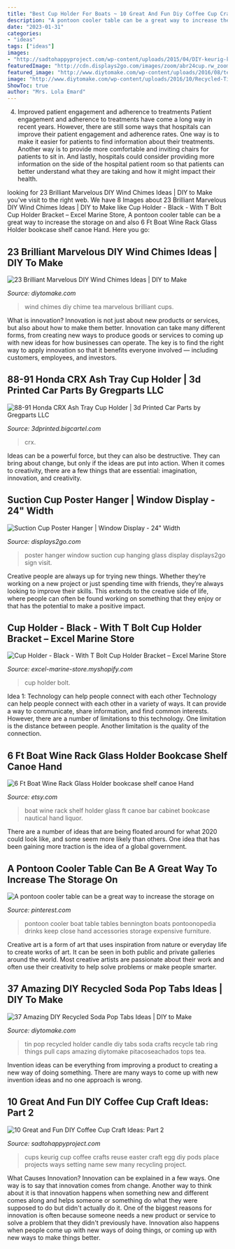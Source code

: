 ```yaml
---
title: "Best Cup Holder For Boats ~ 10 Great And Fun Diy Coffee Cup Craft Ideas: Part 2"
description: "A pontoon cooler table can be a great way to increase the storage on"
date: "2023-01-31"
categories:
- "ideas"
tags: ["ideas"]
images:
- "http://sadtohappyproject.com/wp-content/uploads/2015/04/DIY-keurig-k-cups-crafts-to-make-reuse-recycle-upcycle-art-and-craft12.jpg"
featuredImage: "http://cdn.displays2go.com/images/zoom/abr24cup.rw_zoom.jpg"
featured_image: "http://www.diytomake.com/wp-content/uploads/2016/08/tea-cups-wind-chime.jpg"
image: "http://www.diytomake.com/wp-content/uploads/2016/10/Recycled-Tin-Can-Top-Candle-Holder.jpg"
ShowToc: true
author: "Mrs. Lola Emard"
---
```



4) Improved patient engagement and adherence to treatments
Patient engagement and adherence to treatments have come a long way in recent years. However, there are still some ways that hospitals can improve their patient engagement and adherence rates. One way is to make it easier for patients to find information about their treatments. Another way is to provide more comfortable and inviting chairs for patients to sit in. And lastly, hospitals could consider providing more information on the side of the hospital patient room so that patients can better understand what they are taking and how it might impact their health.

	

		
looking for 23 Brilliant Marvelous DIY Wind Chimes Ideas | DIY to Make you've visit to the right web. We have 8 Images about 23 Brilliant Marvelous DIY Wind Chimes Ideas | DIY to Make like Cup Holder - Black - With T Bolt Cup Holder Bracket – Excel Marine Store, A pontoon cooler table can be a great way to increase the storage on and also 6 Ft Boat Wine Rack Glass Holder bookcase shelf canoe Hand. Here you go:
		
    
## 23 Brilliant Marvelous DIY Wind Chimes Ideas | DIY To Make

<img loading=lazy src="http://www.diytomake.com/wp-content/uploads/2016/08/tea-cups-wind-chime.jpg" onerror="this.onerror=null;this.src='https://tse2.mm.bing.net/th?id=OIP.cFTdFuZe7hG_RYRYrAELPgHaJN&amp;pid=15.1';" alt="23 Brilliant Marvelous DIY Wind Chimes Ideas | DIY to Make">

_Source: diytomake.com_

>wind chimes diy chime tea marvelous brilliant cups. 

	

What is innovation?
Innovation is not just about new products or services, but also about how to make them better. Innovation can take many different forms, from creating new ways to produce goods or services to coming up with new ideas for how businesses can operate. The key is to find the right way to apply innovation so that it benefits everyone involved ― including customers, employees, and investors.

    
## 88-91 Honda CRX Ash Tray Cup Holder | 3d Printed Car Parts By Gregparts LLC

<img loading=lazy src="https://assets.bigcartel.com/product_images/232840748/2019-02-24_13.16.22.jpg?auto=format&amp;fit=max&amp;h=1000&amp;w=1000" onerror="this.onerror=null;this.src='https://tse1.mm.bing.net/th?id=OIP.2Lh60OFVFh2x8wG3qO_ZAAHaE8&amp;pid=15.1';" alt="88-91 Honda CRX Ash Tray Cup Holder | 3d Printed Car Parts by Gregparts LLC">

_Source: 3dprinted.bigcartel.com_

>crx. 

	

Ideas can be a powerful force, but they can also be destructive. They can bring about change, but only if the ideas are put into action. When it comes to creativity, there are a few things that are essential: imagination, innovation, and creativity.

    
## Suction Cup Poster Hanger | Window Display - 24&quot; Width

<img loading=lazy src="http://cdn.displays2go.com/images/zoom/abr24cup.rw_zoom.jpg" onerror="this.onerror=null;this.src='https://tse3.mm.bing.net/th?id=OIP.ybO_lZeIGIdKzAz0dfFPlwHaMM&amp;pid=15.1';" alt="Suction Cup Poster Hanger | Window Display - 24&quot; Width">

_Source: displays2go.com_

>poster hanger window suction cup hanging glass display displays2go sign visit. 

	

Creative people are always up for trying new things. Whether they’re working on a new project or just spending time with friends, they’re always looking to improve their skills. This extends to the creative side of life, where people can often be found working on something that they enjoy or that has the potential to make a positive impact.

    
## Cup Holder - Black - With T Bolt Cup Holder Bracket – Excel Marine Store

<img loading=lazy src="https://cdn.shopify.com/s/files/1/2048/3537/products/Cup-Holder-3_1200x1200.jpg?v=1559146280" onerror="this.onerror=null;this.src='https://tse2.mm.bing.net/th?id=OIP.gij7w_jOCrY9je87Ybd7SQHaHa&amp;pid=15.1';" alt="Cup Holder - Black - With T Bolt Cup Holder Bracket – Excel Marine Store">

_Source: excel-marine-store.myshopify.com_

>cup holder bolt. 

	

Idea 1: Technology can help people connect with each other
Technology can help people connect with each other in a variety of ways. It can provide a way to communicate, share information, and find common interests. However, there are a number of limitations to this technology. One limitation is the distance between people. Another limitation is the quality of the connection.

    
## 6 Ft Boat Wine Rack Glass Holder Bookcase Shelf Canoe Hand

<img loading=lazy src="https://img0.etsystatic.com/000/0/5466621/il_fullxfull.134214742.jpg" onerror="this.onerror=null;this.src='https://tse4.mm.bing.net/th?id=OIP.zeVkdfW-RpDlF6LRUskqGgHaLM&amp;pid=15.1';" alt="6 Ft Boat Wine Rack Glass Holder bookcase shelf canoe Hand">

_Source: etsy.com_

>boat wine rack shelf holder glass ft canoe bar cabinet bookcase nautical hand liquor. 

	

There are a number of ideas that are being floated around for what 2020 could look like, and some seem more likely than others. One idea that has been gaining more traction is the idea of a global government.

    
## A Pontoon Cooler Table Can Be A Great Way To Increase The Storage On

<img loading=lazy src="https://i.pinimg.com/736x/d0/c4/61/d0c46166d9e3132ec278cf8e07e58871.jpg" onerror="this.onerror=null;this.src='https://tse4.mm.bing.net/th?id=OIP.vhelBumIzmSnnf7269F03AHaFY&amp;pid=15.1';" alt="A pontoon cooler table can be a great way to increase the storage on">

_Source: pinterest.com_

>pontoon cooler boat table tables bennington boats pontoonopedia drinks keep close hand accessories storage expensive furniture. 

	

Creative art is a form of art that uses inspiration from nature or everyday life to create works of art. It can be seen in both public and private galleries around the world. Most creative artists are passionate about their work and often use their creativity to help solve problems or make people smarter.

    
## 37 Amazing DIY Recycled Soda Pop Tabs Ideas | DIY To Make

<img loading=lazy src="http://www.diytomake.com/wp-content/uploads/2016/10/Recycled-Tin-Can-Top-Candle-Holder.jpg" onerror="this.onerror=null;this.src='https://tse4.mm.bing.net/th?id=OIP.sN4aUWslNDwu4fQ7gSMmEgHaHa&amp;pid=15.1';" alt="37 Amazing DIY Recycled Soda Pop Tabs Ideas | DIY to Make">

_Source: diytomake.com_

>tin pop recycled holder candle diy tabs soda crafts recycle tab ring things pull caps amazing diytomake pitacoseachados tops tea. 

	

Invention ideas can be everything from improving a product to creating a new way of doing something. There are many ways to come up with new invention ideas and no one approach is wrong.

    
## 10 Great And Fun DIY Coffee Cup Craft Ideas: Part 2

<img loading=lazy src="http://sadtohappyproject.com/wp-content/uploads/2015/04/DIY-keurig-k-cups-crafts-to-make-reuse-recycle-upcycle-art-and-craft12.jpg" onerror="this.onerror=null;this.src='https://tse3.mm.bing.net/th?id=OIP.huxVOu6Y2m6Qdq9t28dL1gHaJ3&amp;pid=15.1';" alt="10 Great and Fun DIY Coffee Cup Craft Ideas: Part 2">

_Source: sadtohappyproject.com_

>cups keurig cup coffee crafts reuse easter craft egg diy pods place projects ways setting name sew many recycling project. 

	

What Causes Innovation?
Innovation can be explained in a few ways. One way is to say that innovation comes from change. Another way to think about it is that innovation happens when something new and different comes along and helps someone or something do what they were supposed to do but didn't actually do it. 
One of the biggest reasons for innovation is often because someone needs a new product or service to solve a problem that they didn't previously have. Innovation also happens when people come up with new ways of doing things, or coming up with new ways to make things better.

